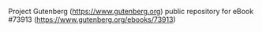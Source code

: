 Project Gutenberg (https://www.gutenberg.org) public repository for eBook #73913 (https://www.gutenberg.org/ebooks/73913)
